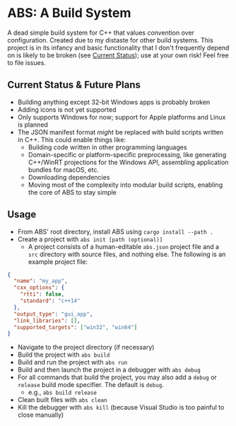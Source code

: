 # ABS: A Build System
A dead simple build system for C++ that values convention over configuration. Created due to my distaste for other build systems. This project is in its infancy and basic functionality that I don't frequently depend on is likely to be broken (see [Current Status](#current-status)); use at your own risk! Feel free to file issues.

## Current Status & Future Plans
- Building anything except 32-bit Windows apps is probably broken
- Adding icons is not yet supported
- Only supports Windows for now; support for Apple platforms and Linux is planned
- The JSON manifest format *might* be replaced with build scripts written in C++. This could enable things like:
  - Building code written in other programming languages
  - Domain-specific or platform-specific preprocessing, like generating C++/WinRT projections for the Windows API, assembling application bundles for macOS, etc.
  - Downloading dependencies
  - Moving most of the complexity into modular build scripts, enabling the core of ABS to stay simple

## Usage
- From ABS' root directory, install ABS using `cargo install --path .`
- Create a project with `abs init [path (optional)]`
  - A project consists of a human-editable `abs.json` project file and a `src` directory with source files, and nothing else. The following is an example project file:
```json
{
  "name": "my_app",
  "cxx_options": {
    "rtti": false,
    "standard": "c++14"
  },
  "output_type": "gui_app",
  "link_libraries": [],
  "supported_targets": ["win32", "win64"]
}
```
- Navigate to the project directory (if necessary)
- Build the project with `abs build`
- Build and run the project with `abs run`
- Build and then launch the project in a debugger with `abs debug`
- For all commands that build the project, you may also add a `debug` or `release` build mode specifier. The default is `debug`.
  - e.g., `abs build release`
- Clean built files with `abs clean`
- Kill the debugger with `abs kill` (because Visual Studio is too painful to close manually)